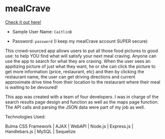 # mealCrave

[Check it out here!](https://meal-crave.herokuapp.com)  

* Sample User Name: ```CaitlinB```

* Password: ```password```    (I keep my mealCrave account SUPER secure)

This crowd-sourced app allows users to put all those food pictures to good use: to help YOU find what will satisfy your next meal craving. Anyone can use the app to search for what they are craving. When the user sees an appitizing picture of just what they want, he or she can click the picture to get more information (price, restaurant, etc) and then by clicking the restaurant name, the user can get driving directions and current approximate drive time from their location to the restaurant where their meal is waiting to be devoured!

This app was created with a team of four developers. I was in charge of the search results page design and function as well as the maps page function. The API calls and parsing the JSON data were part of my job as well.

Technologies Used:

Bulma CSS Framework | AJAX | WebAPI | Node.js | Express.js | Handlebars.js | MySQL | Sequelize
